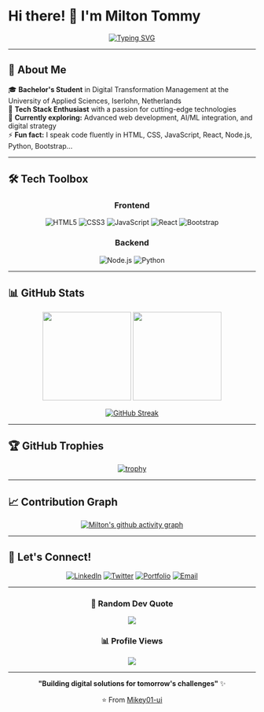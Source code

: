 # Hi there! 👋 I'm Milton Tommy

<div align="center">
  
[![Typing SVG](https://readme-typing-svg.demolab.com?font=Fira+Code&size=22&duration=3000&pause=1000&color=36BCF7&center=true&vCenter=true&width=600&lines=Digital+Transformation+Management+Student;Full+Stack+Developer;Tech+Enthusiast+%26+Problem+Solver;Building+the+future%2C+one+commit+at+a+time)](https://git.io/typing-svg)

</div>

---

## 🚀 About Me

🎓 **Bachelor's Student** in Digital Transformation Management at the University of Applied Sciences, Iserlohn, Netherlands  
💼 **Tech Stack Enthusiast** with a passion for cutting-edge technologies  
🌱 **Currently exploring:** Advanced web development, AI/ML integration, and digital strategy  
⚡ **Fun fact:** I speak code fluently in HTML, CSS, JavaScript, React, Node.js, Python, Bootstrap...

---

## 🛠️ Tech Toolbox

<div align="center">

### Frontend
![HTML5](https://img.shields.io/badge/HTML5-E34F26?style=for-the-badge&logo=html5&logoColor=white)
![CSS3](https://img.shields.io/badge/CSS3-1572B6?style=for-the-badge&logo=css3&logoColor=white)
![JavaScript](https://img.shields.io/badge/JavaScript-F7DF1E?style=for-the-badge&logo=javascript&logoColor=black)
![React](https://img.shields.io/badge/React-20232A?style=for-the-badge&logo=react&logoColor=61DAFB)
![Bootstrap](https://img.shields.io/badge/Bootstrap-563D7C?style=for-the-badge&logo=bootstrap&logoColor=white)

### Backend
![Node.js](https://img.shields.io/badge/Node.js-43853D?style=for-the-badge&logo=node.js&logoColor=white)
![Python](https://img.shields.io/badge/Python-3776AB?style=for-the-badge&logo=python&logoColor=white)


</div>

---

## 📊 GitHub Stats

<div align="center">
  
<img height="180em" src="https://github-readme-stats.vercel.app/api?username=Mikey01-ui&show_icons=true&theme=tokyonight&include_all_commits=true&count_private=true"/>
<img height="180em" src="https://github-readme-stats.vercel.app/api/top-langs/?username=Mikey01-ui&layout=compact&langs_count=8&theme=tokyonight"/>

</div>

<div align="center">
  
[![GitHub Streak](https://github-readme-streak-stats.herokuapp.com/?user=Mikey01-ui&theme=tokyonight)](https://git.io/streak-stats)

</div>

---

## 🏆 GitHub Trophies

<div align="center">
  
[![trophy](https://github-profile-trophy.vercel.app/?username=Mikey01-ui&theme=tokyonight&no-frame=true&row=1&column=7)](https://github.com/ryo-ma/github-profile-trophy)

</div>

---

## 📈 Contribution Graph

<div align="center">

[![Milton's github activity graph](https://github-readme-activity-graph.vercel.app/graph?username=Mikey01-ui&theme=tokyo-night)](https://github.com/ashutosh00710/github-readme-activity-graph)

</div>

---

## 🤝 Let's Connect!

<div align="center">
  
[![LinkedIn](https://img.shields.io/badge/LinkedIn-0077B5?style=for-the-badge&logo=linkedin&logoColor=white)]([https://linkedin.com/in/your-profile](https://www.linkedin.com/in/milton-tommy/))
[![Twitter](https://img.shields.io/badge/Twitter-1DA1F2?style=for-the-badge&logo=twitter&logoColor=white)](https://twitter.com/your-profile)
[![Portfolio](https://img.shields.io/badge/Portfolio-FF5722?style=for-the-badge&logo=todoist&logoColor=white)]([https://your-portfolio.com](https://my-portfolio-three-pearl-77.vercel.app/))
[![Email](https://img.shields.io/badge/Email-D14836?style=for-the-badge&logo=gmail&logoColor=white)](mailto:miltomy01@gmail.com)

</div>

---

<div align="center">
  
### 💭 Random Dev Quote
![](https://quotes-github-readme.vercel.app/api?type=horizontal&theme=tokyonight)

### 📊 Profile Views
![](https://komarev.com/ghpvc/?username=Mikey01-ui&color=blueviolet&style=for-the-badge)

</div>

---

<div align="center">
  
**"Building digital solutions for tomorrow's challenges"** ✨

⭐️ From [Mikey01-ui](https://github.com/Mikey01-ui)

</div>
